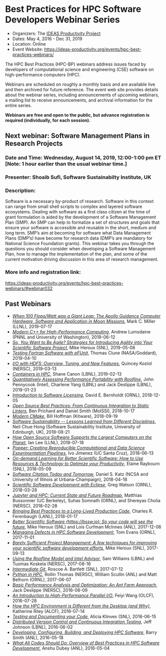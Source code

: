 
# Best Practices for HPC Software Developers Webinar Series

- Organizers: The [IDEAS Productivity Project](https://ideas-productivity.org/)
- Dates: May 4, 2016 - Dec 31, 2019
- Location: Online
- Event Website: https://ideas-productivity.org/events/hpc-best-practices-webinars/

The HPC Best Practices (HPC-BP) webinars address issues faced by developers of computational science and engineering (CSE) software on high-performance computers (HPC). 

Webinars are scheduled on roughly a monthly basis and are available live and then archived for future reference. The event web site provides details about the webinar series, including announcements of upcoming webinars, a mailing list to receive announcements, and archival information for the entire series.

**Webinars are free and open to the public, but advance registration is required (individually, for each session).**

## Next webinar: Software Management Plans in Research Projects

### Date and Time: Wednesday, August 14, 2019, 12:00-1:00 pm ET [**Note: 1 hour earlier than the usual webinar time.**]
### Presenter: Shoaib Sufi, Software Sustainabilty Institute, UK
### Description:
Software is a necessary by-product of research. Software in this context can range from small shell scripts to complex and layered software ecosystems. Dealing with software as a first class citizen at the time of grant formulation is aided by the development of a Software Management Plan (SMP). An SMP can help to formalize a set of structures and goals that ensure your software is accessible and reusable in the short, medium and long term. SMP’s aim at becoming for software what Data Management Plans (DMP’s) have become for research data (DMP’s are mandatory for National Science Foundation grants). This webinar takes you through the questions you should consider when developing a Software Management Plan, how to manage the implementation of the plan, and some of the current motivation driving discussion in this area of research management.

### More info and registration link:
https://ideas-productivity.org/events/hpc-best-practices-webinars/#webinar032

## Past Webinars
- [*When 100 Flops/Watt was a Giant Leap: The Apollo Guidance Computer Hardware, Software and Application in Moon Missions*](https://ideas-productivity.org/events/hpc-best-practices-webinars/#webinar031), Mark C. Miller (LLNL), 2019-07-17
- [*Modern C++ for High-Performance Computing*](https://ideas-productivity.org/events/hpc-best-practices-webinars/#webinar030), Andrew Lumsdaine (PNNL and University of Washington), 2019-06-12
- [*So, You Want to Be Agile? Strategies for Introducing Agility into Your Scientific Software Project*](https://ideas-productivity.org/events/hpc-best-practices-webinars/#webinar029), Mike Heroux (SNL), 2019-05-08
- [*Testing Fortran Software with pFUnit*](https://ideas-productivity.org/events/hpc-best-practices-webinars/#webinar028), Thomas Clune (NASA/Goddard), 2019-04-10
- [*I/O with HDF5: Overview, Tuning, and New Features*](https://ideas-productivity.org/events/hpc-best-practices-webinars/#webinar027), Quincey Koziol (NERSC), 2019-03-13
- [*Containers in HPC*](https://ideas-productivity.org/events/hpc-best-practices-webinars/#webinar026), Shane Canon (LBNL), 2019-02-13
- [*Quantitatively Assessing Performance Portability with Roofline*](https://ideas-productivity.org/events/hpc-best-practices-webinars/#webinar025), John Pennycook (Intel), Charlene Yang (LBNL) and Jack Deslippe (LBNL), 2019-01-23
- [*Introduction to Software Licensing*](https://ideas-productivity.org/events/hpc-best-practices-webinars/#webinar024), David E. Bernholdt (ORNL), 2018-12-05
- [*Open Source Best Practices: From Continuous Integration to Static Linters*](https://ideas-productivity.org/events/hpc-best-practices-webinars/#webinar023), Ben Prichard and Daniel Smith (MolSSI), 2018-10-17
- [*Modern CMake*](https://ideas-productivity.org/events/hpc-best-practices-webinars/#webinar022), Bill Hoffman (Kitware), 2018-09-19
- [*Software Sustainability -- Lessons Learned from Different Disciplines*](https://ideas-productivity.org/events/hpc-best-practices-webinars/#webinar021), Neil Chue Hong (Software Sustainability Institute, University of Edinburgh, UK), 2018-08-21
- [*How Open Source Software Supports the Largest Computers on the Planet*](https://ideas-productivity.org/events/hpc-best-practices-webinars/#webinar020), Ian Lee (LLNL), 2018-07-18
- [*Popper: Creating Reproducible Computational and Data Science Experimentation Pipelines*](https://ideas-productivity.org/events/hpc-best-practices-webinars/#webinar019), Ivo Jimenez (UC Santa Cruz), 2018-06-13
- [*On-demand Learning for Better Scientific Software: How to Use Resources & Technology to Optimize your Productivity*](https://ideas-productivity.org/events/hpc-best-practices-webinars/#webinar018), Elaine Raybourn (SNL), 2018-05-09
- [*Software Citation Today and Tomorrow*](https://ideas-productivity.org/events/hpc-best-practices-webinars/#webinar017), Daniel S. Katz (NCSA and University of Illinois at Urbana-Champaign), 2018-04-18
- [*Scientific Software Development with Eclipse*](https://ideas-productivity.org/events/hpc-best-practices-webinars/#webinar016), Greg Watson (ORNL), 2018-03-28
- [*Jupyter and HPC: Current State and Future Roadmap*](https://ideas-productivity.org/events/hpc-best-practices-webinars/#webinar015), Matthias Bussonnier (UC Berkeley), Suhas Somnath (ORNL), and Shereyas Cholia (NERSC), 2018-02-28
- [*Bringing Best Practices to  a Long-Lived Production Code*](https://ideas-productivity.org/events/hpc-best-practices-webinars/#webinar014), Charles R. Ferenbaugh (LANL), 2018-01-17
- [*Better Scientific Software (https://bssw.io): So your code will see the future*](https://ideas-productivity.org/events/hpc-best-practices-webinars/#webinar013), Mike Heroux (SNL) and Lois Curfman McInnes (ANL), 2017-12-06
- [*Managing Defects in HPC Software Development*](https://ideas-productivity.org/events/hpc-best-practices-webinars/#webinar012), Tom Evans (ORNL), 2017-11-01
- [*Barely Sufficient Project Management: A few techniques for improving your scientific software development efforts*](https://ideas-productivity.org/events/hpc-best-practices-webinars/#webinar011), Mike Heroux (SNL), 2017-09-13
- [*Using the Roofline Model and Intel Advisor*](https://ideas-productivity.org/events/hpc-best-practices-webinars/#webinar010), Sam Williams (LBNL) and Tuomas Koskela (NERSC), 2017-08-16
- [*Intermediate Git*](https://ideas-productivity.org/events/hpc-best-practices-webinars/#webinar009), Roscoe A. Bartlett (SNL), 2017-07-12
- [*Python in HPC*](https://ideas-productivity.org/events/hpc-best-practices-webinars/#webinar008), Rollin Thomas (NERSC), William Scullin (ANL) and Matt Belhorn (ORNL), 2017-06-07
- [*Basic Performance Analysis and Optimization: An Ant Farm Approach*](https://ideas-productivity.org/events/hpc-best-practices-webinars/#webinar007), Jack Deslippe (NERSC), 2016-08-09
- [*An Introduction to High-Performance Parallel I/O*](https://ideas-productivity.org/events/hpc-best-practices-webinars/#webinar006), Feiyi Wang (OLCF), 2016-07-28
- [*How the HPC Environment is Different from the Desktop (and Why)*](https://ideas-productivity.org/events/hpc-best-practices-webinars/#webinar005), Katherine Riley (ALCF), 2016-07-14
- [*Testing and Documenting your Code*](https://ideas-productivity.org/events/hpc-best-practices-webinars/#webinar004), Alicia Klinvex (SNL), 2016-06-15
- [*Distributed Version Control and Continuous Integration Testing*](https://ideas-productivity.org/events/hpc-best-practices-webinars/#webinar003), Jeff Johnson (LBNL), 2016-06-02
- [*Developing, Configuring, Building, and Deploying HPC Software*](https://ideas-productivity.org/events/hpc-best-practices-webinars/#webinar002), Barry Smith (ANL), 2016-05-18
- [*What All Codes Should Do: Overview of Best Practices in HPC Software Development*](https://ideas-productivity.org/events/hpc-best-practices-webinars/#webinar001), Anshu Dubey (ANL), 2016-05-04

<!---
LCM: Omit subresources for now.

Below, are some of the webinars which have been referenced elsewhere on the Better Scientific Software site.

**Subresources:**
- [Developing, Configuring, Building, and Deploying HPC Software](../CuratedContent/DevelopingConfiguringBuildingAndDeployingHpcSw.md)
- [Bringing Best Practices to a Long-Lived Production Code](../CuratedContent/Webinar.HPCBP014BestPractices.md)
--->

<!---
Publish: yes
RSS update: 2018-08-31
Categories: skills
Topics: online learning
Tags: webinar, webinar series, learning
Level: 2
Prerequisites: none
Aggregate: base
--->
